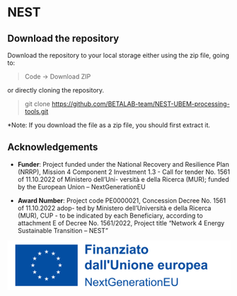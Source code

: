 # NEST 

## Download the repository

Download the repository to your local storage either using the zip file, going to:

> Code -> Download ZIP

or directly cloning the repository.

> git clone https://github.com/BETALAB-team/NEST-UBEM-processing-tools.git

*Note: If you download the file as a zip file, you should first extract it.

## Acknowledgements

- **Funder**: Project funded under the National Recovery and Resilience Plan (NRRP), Mission 4 Component 2 Investment 1.3 - Call for tender No. 1561 of 11.10.2022 of Ministero dell’Uni-
versità e della Ricerca (MUR); funded by the European Union – NextGenerationEU

- **Award Number**: Project code PE0000021, Concession Decree No. 1561 of 11.10.2022 adop-
ted by Ministero dell’Università e della Ricerca (MUR), CUP - to be indicated by each Beneficiary, according to attachment E of Decree No. 1561/2022, Project title “Network 4 Energy Sustainable Transition – NEST”

![](EU_Logo_PANTONE.png)

